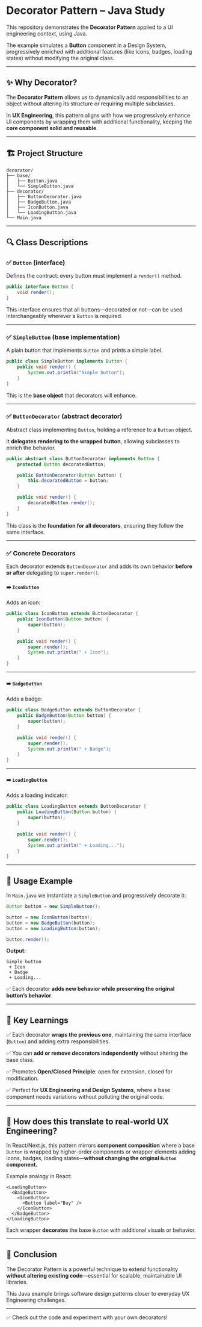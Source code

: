 
# Decorator Pattern – Java Study

This repository demonstrates the **Decorator Pattern** applied to a UI engineering context, using Java.

The example simulates a **Button** component in a Design System, progressively enriched with additional features (like icons, badges, loading states) without modifying the original class.

---

## ✨ Why Decorator?

The **Decorator Pattern** allows us to dynamically add responsibilities to an object without altering its structure or requiring multiple subclasses.

In **UX Engineering**, this pattern aligns with how we progressively enhance UI components by wrapping them with additional functionality, keeping the **core component solid and reusable**.

---

## 🏗️ Project Structure

```plaintext
decorator/
├── base/
│   ├── Button.java
│   └── SimpleButton.java
├── decorator/
│   ├── ButtonDecorator.java
│   ├── BadgeButton.java
│   ├── IconButton.java
│   └── LoadingButton.java
└── Main.java
```

---

## 🔍 Class Descriptions

### ✅ `Button` (interface)

Defines the contract: every button must implement a `render()` method.

```java
public interface Button {
    void render();
}
```

This interface ensures that all buttons—decorated or not—can be used interchangeably wherever a `Button` is required.

---

### ✅ `SimpleButton` (base implementation)

A plain button that implements `Button` and prints a simple label.

```java
public class SimpleButton implements Button {
    public void render() {
        System.out.println("Simple button");
    }
}
```

This is the **base object** that decorators will enhance.

---

### ✅ `ButtonDecorator` (abstract decorator)

Abstract class implementing `Button`, holding a reference to a `Button` object.

It **delegates rendering to the wrapped button**, allowing subclasses to enrich the behavior.

```java
public abstract class ButtonDecorator implements Button {
    protected Button decoratedButton;

    public ButtonDecorator(Button button) {
        this.decoratedButton = button;
    }

    public void render() {
        decoratedButton.render();
    }
}
```

This class is the **foundation for all decorators**, ensuring they follow the same interface.

---

### ✅ Concrete Decorators

Each decorator extends `ButtonDecorator` and adds its own behavior **before or after** delegating to `super.render()`.

#### ➡️ `IconButton`

Adds an icon:

```java
public class IconButton extends ButtonDecorator {
    public IconButton(Button button) {
        super(button);
    }

    public void render() {
        super.render();
        System.out.println(" + Icon");
    }
}
```

---

#### ➡️ `BadgeButton`

Adds a badge:

```java
public class BadgeButton extends ButtonDecorator {
    public BadgeButton(Button button) {
        super(button);
    }

    public void render() {
        super.render();
        System.out.println(" + Badge");
    }
}
```

---

#### ➡️ `LoadingButton`

Adds a loading indicator:

```java
public class LoadingButton extends ButtonDecorator {
    public LoadingButton(Button button) {
        super(button);
    }

    public void render() {
        super.render();
        System.out.println(" + Loading...");
    }
}
```

---

## 🚀 Usage Example

In `Main.java` we instantiate a `SimpleButton` and progressively decorate it:

```java
Button button = new SimpleButton();

button = new IconButton(button);
button = new BadgeButton(button);
button = new LoadingButton(button);

button.render();
```

**Output:**

```plaintext
Simple button
 + Icon
 + Badge
 + Loading...
```

✅ Each decorator **adds new behavior while preserving the original button’s behavior**.

---

## 🎯 Key Learnings

✅ Each decorator **wraps the previous one**, maintaining the same interface (`Button`) and adding extra responsibilities.

✅ You can **add or remove decorators independently** without altering the base class.

✅ Promotes **Open/Closed Principle**: open for extension, closed for modification.

✅ Perfect for **UX Engineering and Design Systems**, where a base component needs variations without polluting the original code.

---

## 💬 How does this translate to real-world UX Engineering?

In React/Next.js, this pattern mirrors **component composition** where a base `Button` is wrapped by higher-order components or wrapper elements adding icons, badges, loading states—**without changing the original `Button` component.**

Example analogy in React:

```tsx
<LoadingButton>
  <BadgeButton>
    <IconButton>
      <Button label="Buy" />
    </IconButton>
  </BadgeButton>
</LoadingButton>
```

Each wrapper **decorates** the base `Button` with additional visuals or behavior.

---

## 📝 Conclusion

The Decorator Pattern is a powerful technique to extend functionality **without altering existing code**—essential for scalable, maintainable UI libraries.

This Java example brings software design patterns closer to everyday UX Engineering challenges.

---

✅ Check out the code and experiment with your own decorators!
